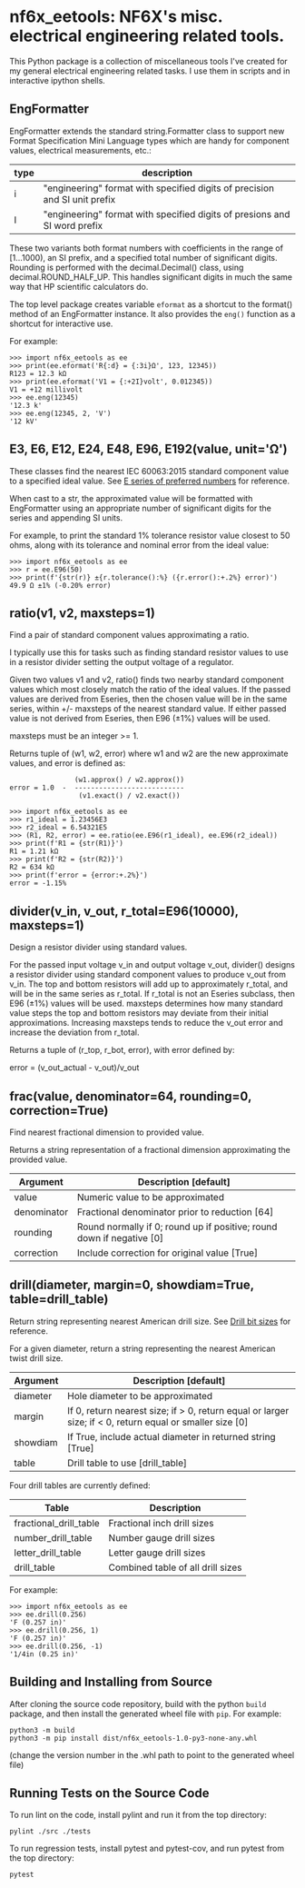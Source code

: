 # nf6x_eetools: NF6X's misc. electrical engineering related tools.

This Python package is a collection of miscellaneous tools I've created for my general electrical engineering related tasks. I use them in scripts and in interactive ipython shells.

## EngFormatter

EngFormatter extends the standard string.Formatter class to support new Format Specification Mini Language types which are handy for component values, electrical measurements, etc.:

type | description
-----|-------------------------------------------------------------------------
i    | "engineering" format with specified digits of precision and SI unit prefix
I    | "engineering" format with specified digits of presions and SI word prefix

These two variants both format numbers with coefficients in the range of \[1...1000), an SI prefix, and a specified total number of significant digits. Rounding is performed with the decimal.Decimal() class, using decimal.ROUND_HALF_UP. This handles significant digits in much the same way that HP scientific calculators do.

The top level package creates variable `eformat` as a shortcut to the format() method of an EngFormatter instance. It also provides the `eng()` function as a shortcut for interactive use.

For example:

```
>>> import nf6x_eetools as ee
>>> print(ee.eformat('R{:d} = {:3i}Ω', 123, 12345))
R123 = 12.3 kΩ
>>> print(ee.eformat('V1 = {:+2I}volt', 0.012345))
V1 = +12 millivolt
>>> ee.eng(12345)
'12.3 k'
>>> ee.eng(12345, 2, 'V')
'12 kV'
```


## E3, E6, E12, E24, E48, E96, E192(value, unit='Ω')

These classes find the nearest IEC 60063:2015 standard component value to a specified ideal value. See [E series of preferred numbers](https://en.wikipedia.org/wiki/E_series_of_preferred_numbers) for reference.

When cast to a str, the approximated value will be formatted with EngFormatter
using an appropriate number of significant digits for the series and appending
SI units. 

For example, to print the standard 1% tolerance resistor value closest to 50 ohms, along with its tolerance and nominal error from the ideal value:

```
>>> import nf6x_eetools as ee
>>> r = ee.E96(50)
>>> print(f'{str(r)} ±{r.tolerance():%} ({r.error():+.2%} error)')
49.9 Ω ±1% (-0.20% error)
```

## ratio(v1, v2, maxsteps=1)

Find a pair of standard component values approximating a ratio.

I typically use this for tasks such as finding standard resistor values to use in a resistor divider setting the output voltage of a regulator.

Given two values v1 and v2, ratio() finds two nearby standard component values which most closely match the ratio of the ideal values. If the passed values are derived from Eseries, then the chosen value will be in the same series, within +/- maxsteps of the nearest standard value. If either passed value is not derived from Eseries, then E96 (±1%) values will be used.

maxsteps must be an integer >= 1.

Returns tuple of (w1, w2, error) where w1 and w2 are the new approximate values, and error is defined as:

                    (w1.approx() / w2.approx())
    error = 1.0  -  ---------------------------
                     (v1.exact() / v2.exact())

```
>>> import nf6x_eetools as ee
>>> r1_ideal = 1.23456E3
>>> r2_ideal = 6.54321E5
>>> (R1, R2, error) = ee.ratio(ee.E96(r1_ideal), ee.E96(r2_ideal))
>>> print(f'R1 = {str(R1)}')
R1 = 1.21 kΩ
>>> print(f'R2 = {str(R2)}')
R2 = 634 kΩ
>>> print(f'error = {error:+.2%}')
error = -1.15%
```


## divider(v_in, v_out, r_total=E96(10000), maxsteps=1)

Design a resistor divider using standard values.

For the passed input voltage v_in and output voltage v_out, divider() designs a resistor divider using standard component values to produce v_out from v_in. The top and bottom resistors will add up to approximately r_total, and will be in the same series as r_total. If r_total is not an Eseries subclass, then E96 (±1%) values will be used. maxsteps determines how many standard value steps the top and bottom resistors may deviate from their initial approximations. Increasing maxsteps tends to reduce the v_out error and increase the deviation from r_total.

Returns a tuple of (r_top, r_bot, error), with error defined by:

error = (v_out_actual - v_out)/v_out


## frac(value, denominator=64, rounding=0, correction=True)

Find nearest fractional dimension to provided value.

Returns a string representation of a fractional dimension approximating the provided value.

Argument     | Description \[default\]
-------------|------------------------------------------
value        | Numeric value to be approximated
denominator  | Fractional denominator prior to reduction \[64\]
rounding     | Round normally if 0; round up if positive; round down if negative \[0\]
correction   | Include correction for original value \[True\]


## drill(diameter, margin=0, showdiam=True, table=drill_table)

Return string representing nearest American drill size. See [Drill bit sizes](https://en.wikipedia.org/wiki/Drill_bit_sizes) for reference.

For a given diameter, return a string representing the nearest American twist drill size.

Argument     | Description \[default\]
-------------|------------------------------------------
diameter     | Hole diameter to be approximated
margin       | If 0, return nearest size; if > 0, return equal or larger size; if < 0, return equal or smaller size \[0\]
showdiam     | If True, include actual diameter in returned string \[True\]
table        | Drill table to use \[drill_table\]

Four drill tables are currently defined:

Table                  | Description
-----------------------|----------------------------------
fractional_drill_table | Fractional inch drill sizes
number_drill_table     | Number gauge drill sizes
letter_drill_table     | Letter gauge drill sizes
drill_table            | Combined table of all drill sizes


For example:

```
>>> import nf6x_eetools as ee
>>> ee.drill(0.256)
'F (0.257 in)'
>>> ee.drill(0.256, 1)
'F (0.257 in)'
>>> ee.drill(0.256, -1)
'1/4in (0.25 in)'
```

## Building and Installing from Source

After cloning the source code repository, build with the python `build` package, and then install the generated wheel file with `pip`. For example:

```
python3 -m build
python3 -m pip install dist/nf6x_eetools-1.0-py3-none-any.whl
```

(change the version number in the .whl path to point to the generated wheel file)

## Running Tests on the Source Code

To run lint on the code, install pylint and run it from the top directory:

```
pylint ./src ./tests
```

To run regression tests, install pytest and pytest-cov, and run pytest from the top directory:

```
pytest
```

